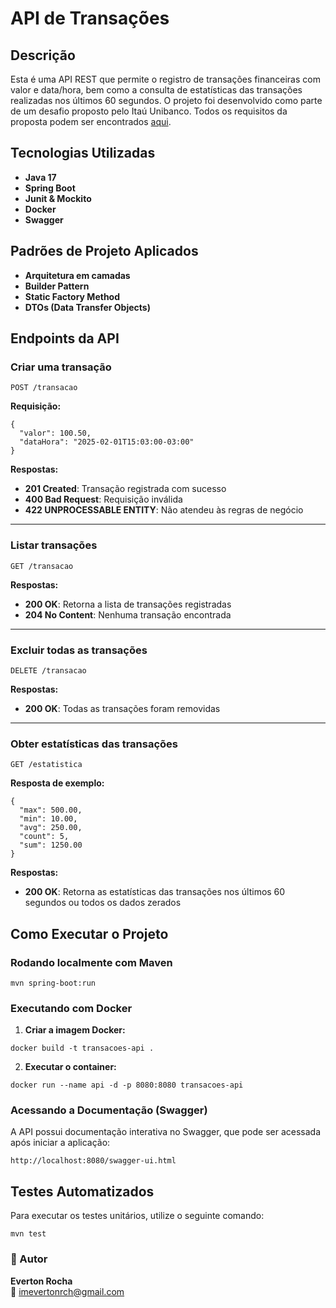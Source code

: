# API de Transações

## Descrição
Esta é uma API REST que permite o registro de transações financeiras com valor e data/hora, bem como a consulta de estatísticas das transações realizadas nos últimos 60 segundos. 
O projeto foi desenvolvido como parte de um desafio proposto pelo Itaú Unibanco. Todos os requisitos da proposta podem ser encontrados [aqui](https://github.com/rafaellins-itau/desafio-itau-vaga-99-junior).


## Tecnologias Utilizadas
- **Java 17**
- **Spring Boot**
- **Junit & Mockito**
- **Docker**
- **Swagger**

## Padrões de Projeto Aplicados
- **Arquitetura em camadas**
- **Builder Pattern**
- **Static Factory Method** 
- **DTOs (Data Transfer Objects)** 

## Endpoints da API
### Criar uma transação
```
POST /transacao
```
**Requisição:**
```
{
  "valor": 100.50,
  "dataHora": "2025-02-01T15:03:00-03:00"
}
```
**Respostas:**
- **201 Created**: Transação registrada com sucesso
- **400 Bad Request**: Requisição inválida
- **422 UNPROCESSABLE ENTITY**: Não atendeu às regras de negócio

---

### Listar transações
```
GET /transacao
```
**Respostas:**
- **200 OK**: Retorna a lista de transações registradas
- **204 No Content**: Nenhuma transação encontrada

---

### Excluir todas as transações
```
DELETE /transacao
```
**Respostas:**
- **200 OK**: Todas as transações foram removidas

---

### Obter estatísticas das transações
```
GET /estatistica
```
**Resposta de exemplo:**
```
{
  "max": 500.00,
  "min": 10.00,
  "avg": 250.00,
  "count": 5,
  "sum": 1250.00
}
```
**Respostas:**
- **200 OK**: Retorna as estatísticas das transações nos últimos 60 segundos ou todos os dados zerados

## Como Executar o Projeto

### Rodando localmente com Maven
```
mvn spring-boot:run
```

### Executando com Docker

1. **Criar a imagem Docker:**
```
docker build -t transacoes-api .
```

2. **Executar o container:**
```
docker run --name api -d -p 8080:8080 transacoes-api
```

### Acessando a Documentação (Swagger)
A API possui documentação interativa no Swagger, que pode ser acessada após iniciar a aplicação:
```
http://localhost:8080/swagger-ui.html
```

## Testes Automatizados
Para executar os testes unitários, utilize o seguinte comando:
```
mvn test
```

### 📌 Autor
**Everton Rocha**  
📧 [imevertonrch@gmail.com](mailto:imevertonrch@gmail.com)

